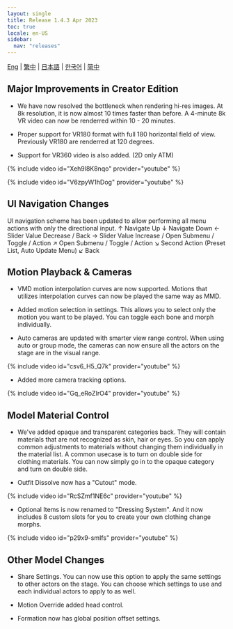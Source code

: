 ```yaml
---
layout: single
title: Release 1.4.3 Apr 2023
toc: true
locale: en-US
sidebar:
  nav: "releases"
---
```

[Eng](/dancexr/releases/1.4.3) | [繁中](/tw/dancexr/releases/1.4.3) | [日本語](/jp/dancexr/releases/1.4.3) | [한국어](/kr/dancexr/releases/1.4.3) | [简中](/zh/dancexr/releases/1.4.3)


## Major Improvements in Creator Edition

* We have now resolved the bottleneck when rendering hi-res images. At 8k resolution, it is now almost 10 times faster than before. A 4-minute 8k VR video can now be renderred within 10 - 20 minutes.

* Proper support for VR180 format with full 180 horizontal field of view. Previously VR180 are renderred at 120 degrees. 

* Support for VR360 video is also added. (2D only ATM)

{% include video id="Xeh9l8K8nqo" provider="youtube" %}

{% include video id="V6zpyW1hDog" provider="youtube" %}


## UI Navigation Changes

UI navigation scheme has been updated to allow performing all menu actions with only the directional input. 
 ↑ Navigate Up
 ↓ Navigate Down
 ← Slider Value Decrease / Back
 → Slider Value Increase / Open Submenu / Toggle / Action
 ↗ Open Submenu / Toggle / Action
 ↘ Second Action (Preset List, Auto Update Menu)
 ↙ Back
 

## Motion Playback & Cameras

* VMD motion interpolation curves are now supported. Motions that utilizes interpolation curves can now be played the same way as MMD. 

* Added motion selection in settings. This allows you to select only the motion you want to be played. You can toggle each bone and morph individually. 

* Auto cameras are updated with smarter view range control. When using auto or group mode, the cameras can now ensure all the actors on the stage are in the visual range.

{% include video id="csv6_H5_Q7k" provider="youtube" %}

* Added more camera tracking options. 

{% include video id="Gq_eRoZIrO4" provider="youtube" %}


## Model Material Control

* We've added opaque and transparent categories back. They will contain materials that are not recognized as skin, hair or eyes. So you can apply common adjustments to materials without changing them individually in the material list. A common usecase is to turn on double side for clothing materials. You can now simply go in to the opaque category and turn on double side. 

* Outfit Dissolve now has a "Cutout" mode. 

{% include video id="RcSZmf1NE6c" provider="youtube" %}

* Optional Items is now renamed to "Dressing System". And it now includes 8 custom slots for you to create your own clothing change morphs. 

{% include video id="p29x9-smIfs" provider="youtube" %}


## Other Model Changes

* Share Settings. You can now use this option to apply the same settings to other actors on the stage. You can choose which settings to use and each individual actors to apply to as well. 

* Motion Override added head control.

* Formation now has global position offset settings.